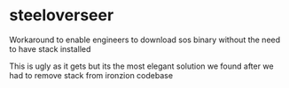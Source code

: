# steeloverseer

Workaround to enable engineers to download sos binary without the need to have stack installed

This is ugly as it gets but its the most elegant solution we found after we had to remove stack from ironzion codebase
